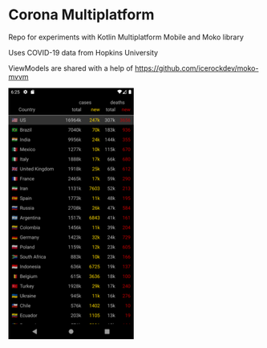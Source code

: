 # Corona Multiplatform

Repo for experiments with Kotlin Multiplatform Mobile and Moko library

Uses COVID-19 data from Hopkins University

ViewModels are shared with a help of https://github.com/icerockdev/moko-mvvm

<img src="https://github.com/egeniq/corona-multiplatform/blob/develop/docs/screenshot_android.png?raw=true" width="250">